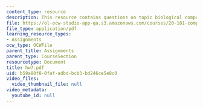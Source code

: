 ```yaml
---
content_type: resource
description: This resource contains questions on topic biological computation.
file: https://ol-ocw-studio-app-qa.s3.amazonaws.com/courses/20-181-computation-for-biological-engineers-fall-2006/b59a80f80fafadbdbcb3bd246ce5e8c0_hw7.pdf
file_type: application/pdf
learning_resource_types:
- Assignments
ocw_type: OCWFile
parent_title: Assignments
parent_type: CourseSection
resourcetype: Document
title: hw7.pdf
uid: b59a80f8-0faf-adbd-bcb3-bd246ce5e8c0
video_files:
  video_thumbnail_file: null
video_metadata:
  youtube_id: null
---
```

